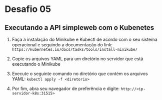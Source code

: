 # Desafio 05
## Executando a API simpleweb com o Kubenetes

1. Faça a instalação do Minikube e Kubectl de acordo com o seu sistema operacional e seguindo a documentação do link: ```https://kubernetes.io/docs/tasks/tools/install-minikube/```

2. Copie os arquivos YAML para um diretório no servidor que está executando o Minikube

3. Execute o seguinte comando no diretório que contém os arquivos YAML: ```kubectl apply -f <diretorio>```

4. Por fim, abra seu navegador de preferência e digite: ```http://<ip-servidor-k8s:31515>```